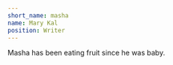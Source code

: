 ```yaml
---
short_name: masha
name: Mary Kal
position: Writer
---
```

Masha has been eating fruit since he was baby.
